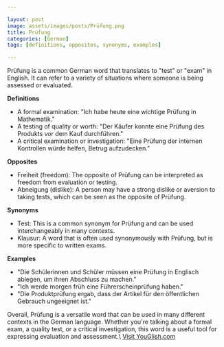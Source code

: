 ```yaml
---

layout: post
image: assets/images/posts/Prüfung.png
title: Prüfung
categories: [German]
tags: [definitions, opposites, synonyms, examples]

---
```


Prüfung is a common German word that translates to "test" or "exam" in English. It can refer to a variety of situations where someone is being assessed or evaluated. 

**Definitions**

- A formal examination: "Ich habe heute eine wichtige Prüfung in Mathematik."
- A testing of quality or worth: "Der Käufer konnte eine Prüfung des Produkts vor dem Kauf durchführen."
- A critical examination or investigation: "Eine Prüfung der internen Kontrollen würde helfen, Betrug aufzudecken."

**Opposites**

- Freiheit (freedom): The opposite of Prüfung can be interpreted as freedom from evaluation or testing. 
- Abneigung (dislike): A person may have a strong dislike or aversion to taking tests, which can be seen as the opposite of Prüfung.

**Synonyms**

- Test: This is a common synonym for Prüfung and can be used interchangeably in many contexts.
- Klausur: A word that is often used synonymously with Prüfung, but is more specific to written exams.

**Examples**

- "Die Schülerinnen und Schüler müssen eine Prüfung in Englisch ablegen, um ihren Abschluss zu machen."
- "Ich werde morgen früh eine Führerscheinprüfung haben."
- "Die Produktprüfung ergab, dass der Artikel für den öffentlichen Gebrauch ungeeignet ist."

Overall, Prüfung is a versatile word that can be used in many different contexts in the German language. Whether you're talking about a formal exam, a quality test, or a critical investigation, this word is a useful tool for expressing evaluation and assessment.\ <a id="yg-widget-0" class="youglish-widget" data-query="Prüfung" data-lang="german" data-components="8412" data-auto-start="0" data-bkg-color="theme_light" data-title="How%20to%20pronounce%20Prüfung%20in%20German"  rel="nofollow" href="https://youglish.com">Visit YouGlish.com</a><script async src="https://youglish.com/public/emb/widget.js" charset="utf-8"></script>